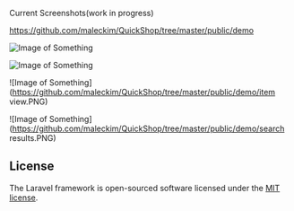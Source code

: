 Current Screenshots(work in progress)

https://github.com/maleckim/QuickShop/tree/master/public/demo

![Image of Something](https://github.com/maleckim/QuickShop/tree/master/public/demo/Capture.PNG)

![Image of Something](https://github.com/maleckim/QuickShop/tree/master/public/demo/cart.PNG)

![Image of Something](https://github.com/maleckim/QuickShop/tree/master/public/demo/item view.PNG)

![Image of Something](https://github.com/maleckim/QuickShop/tree/master/public/demo/search results.PNG)

## License

The Laravel framework is open-sourced software licensed under the [MIT license](https://opensource.org/licenses/MIT).
